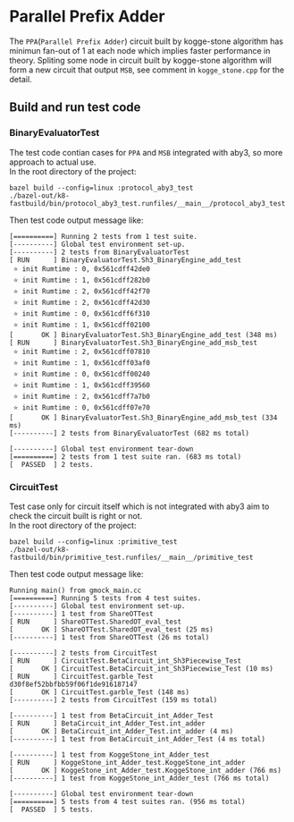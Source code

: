 # Parallel Prefix Adder

The `PPA`(`Parallel Prefix Adder`) circuit built by kogge-stone algorithm has minimun fan-out of 1 at each node which implies faster performance in theory. Spliting some node in circuit built by kogge-stone algorithm will form a new circuit that output `MSB`, see comment in `kogge_stone.cpp` for the detail.

## Build and run test code
### BinaryEvaluatorTest
The test code contian cases for `PPA` and `MSB` integrated with aby3, so more approach to actual use.    
In the root directory of the project:
```
bazel build --config=linux :protocol_aby3_test
./bazel-out/k8-fastbuild/bin/protocol_aby3_test.runfiles/__main__/protocol_aby3_test
```
Then test code output message like:
```
[==========] Running 2 tests from 1 test suite.
[----------] Global test environment set-up.
[----------] 2 tests from BinaryEvaluatorTest
[ RUN      ] BinaryEvaluatorTest.Sh3_BinaryEngine_add_test
 ⭐️ init Rumtime : 0, 0x561cdff42de0
 ⭐️ init Rumtime : 1, 0x561cdff282b0
 ⭐️ init Rumtime : 2, 0x561cdff42f70
 ⭐️ init Rumtime : 2, 0x561cdff42d30
 ⭐️ init Rumtime : 0, 0x561cdff6f310
 ⭐️ init Rumtime : 1, 0x561cdff02100
[       OK ] BinaryEvaluatorTest.Sh3_BinaryEngine_add_test (348 ms)
[ RUN      ] BinaryEvaluatorTest.Sh3_BinaryEngine_add_msb_test
 ⭐️ init Rumtime : 2, 0x561cdff07810
 ⭐️ init Rumtime : 1, 0x561cdff03af0
 ⭐️ init Rumtime : 0, 0x561cdff00240
 ⭐️ init Rumtime : 1, 0x561cdff39560
 ⭐️ init Rumtime : 2, 0x561cdff7a7b0
 ⭐️ init Rumtime : 0, 0x561cdff07e70
[       OK ] BinaryEvaluatorTest.Sh3_BinaryEngine_add_msb_test (334 ms)
[----------] 2 tests from BinaryEvaluatorTest (682 ms total)

[----------] Global test environment tear-down
[==========] 2 tests from 1 test suite ran. (683 ms total)
[  PASSED  ] 2 tests.
```
### CircuitTest
Test case only for circuit itself which is not integrated with aby3 aim to check the circuit built is right or not.    
In the root directory of the project:
```
bazel build --config=linux :primitive_test
./bazel-out/k8-fastbuild/bin/primitive_test.runfiles/__main__/primitive_test
```
Then test code output message like:    
```
Running main() from gmock_main.cc
[==========] Running 5 tests from 4 test suites.
[----------] Global test environment set-up.
[----------] 1 test from ShareOTTest
[ RUN      ] ShareOTTest.SharedOT_eval_test
[       OK ] ShareOTTest.SharedOT_eval_test (25 ms)
[----------] 1 test from ShareOTTest (26 ms total)

[----------] 2 tests from CircuitTest
[ RUN      ] CircuitTest.BetaCircuit_int_Sh3Piecewise_Test
[       OK ] CircuitTest.BetaCircuit_int_Sh3Piecewise_Test (10 ms)
[ RUN      ] CircuitTest.garble_Test
d30f8ef52bbfbb59f06f1de916187147
[       OK ] CircuitTest.garble_Test (148 ms)
[----------] 2 tests from CircuitTest (159 ms total)

[----------] 1 test from BetaCircuit_int_Adder_Test
[ RUN      ] BetaCircuit_int_Adder_Test.int_adder
[       OK ] BetaCircuit_int_Adder_Test.int_adder (4 ms)
[----------] 1 test from BetaCircuit_int_Adder_Test (4 ms total)

[----------] 1 test from KoggeStone_int_Adder_test
[ RUN      ] KoggeStone_int_Adder_test.KoggeStone_int_adder
[       OK ] KoggeStone_int_Adder_test.KoggeStone_int_adder (766 ms)
[----------] 1 test from KoggeStone_int_Adder_test (766 ms total)

[----------] Global test environment tear-down
[==========] 5 tests from 4 test suites ran. (956 ms total)
[  PASSED  ] 5 tests.
```